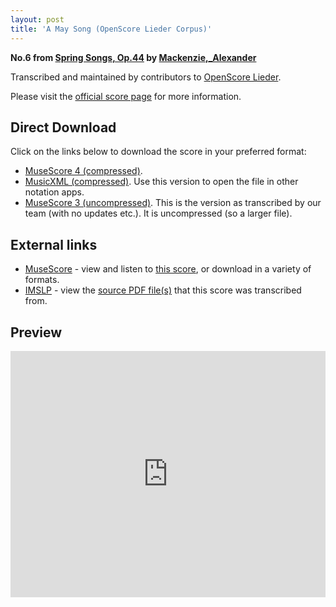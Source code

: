 ```yaml
---
layout: post
title: 'A May Song (OpenScore Lieder Corpus)'
---
```


__No.6 from [Spring Songs, Op.44](https://fourscoreandmore.org/openscore/lieder/Mackenzie,_Alexander/Spring_Songs,_Op.44/) by [Mackenzie,_Alexander](https://fourscoreandmore.org/openscore/lieder/Mackenzie,_Alexander)__

Transcribed and maintained by contributors to [OpenScore Lieder].

Please visit the [official score page] for more information.

[official score page]: https://musescore.com/openscore-lieder-corpus/scores/6508651
[OpenScore Lieder]: https://musescore.com/openscore-lieder-corpus

## Direct Download

Click on the links below to download the score in your preferred format:
- [MuseScore 4 (compressed)](https://fourscoreandmore.org/openscore/lieder/Mackenzie,_Alexander/Spring_Songs,_Op.44/6_A_May_Song.mscz).
- [MusicXML (compressed)](https://fourscoreandmore.org/openscore/lieder/Mackenzie,_Alexander/Spring_Songs,_Op.44/6_A_May_Song.mxl). Use this version to open the file in other notation apps.
- [MuseScore 3 (uncompressed)](https://raw.githubusercontent.com/OpenScore/Lieder/refs/heads/main/scores/Mackenzie,_Alexander/Spring_Songs,_Op.44/6_A_May_Song/lc6508651.mscx). This is the version as transcribed by our team (with no updates etc.). It is uncompressed (so a larger file).

## External links

- [MuseScore] - view and listen to [this score][MuseScore], or download in a variety of formats.
- [IMSLP] - view the [source PDF file(s)][IMSLP] that this score was transcribed from.

[MuseScore]: https://musescore.com/score/6508651
[IMSLP]: https://imslp.org/wiki/Special:ReverseLookup/241305

## Preview

<iframe width="100%" height="394" src="https://musescore.com/openscore-lieder-corpus/scores/6508651/embed" frameborder="0" allowfullscreen allow="autoplay; fullscreen"></iframe>
